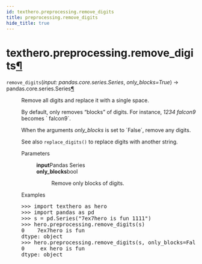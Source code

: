 ```yaml
---
id: texthero.preprocessing.remove_digits
title: preprocessing.remove_digits
hide_title: true
---
```


<div>
<div class="section" id="texthero-preprocessing-remove-digits">
<h1>texthero.preprocessing.remove_digits<a class="headerlink" href="#texthero-preprocessing-remove-digits" title="Permalink to this headline">¶</a></h1>
<dl class="py function">
<dt id="texthero.preprocessing.remove_digits">
<code class="sig-name descname">remove_digits</code><span class="sig-paren">(</span><em class="sig-param"><span class="n">input</span><span class="p">:</span> <span class="n">pandas.core.series.Series</span></em>, <em class="sig-param"><span class="n">only_blocks</span><span class="o">=</span><span class="default_value">True</span></em><span class="sig-paren">)</span> → pandas.core.series.Series<a class="headerlink" href="#texthero.preprocessing.remove_digits" title="Permalink to this definition">¶</a></dt>
<dd><p>Remove all digits and replace it with a single space.</p>
<p>By default, only removes “blocks” of digits. For instance, <cite>1234 falcon9</cite> becomes ` falcon9`.</p>
<p>When the arguments <cite>only_blocks</cite> is set to ´False´, remove any digits.</p>
<p>See also <code class="xref py py-meth docutils literal notranslate"><span class="pre">replace_digits()</span></code> to replace digits with another string.</p>
<dl class="field-list simple">
<dt class="field-odd">Parameters</dt>
<dd class="field-odd"><dl class="simple">
<dt><strong>input</strong><span class="classifier">Pandas Series</span></dt><dd></dd>
<dt><strong>only_blocks</strong><span class="classifier">bool</span></dt><dd><p>Remove only blocks of digits.</p>
</dd>
</dl>
</dd>
</dl>
<p class="rubric">Examples</p>
<div class="doctest highlight-default notranslate"><div class="highlight"><pre><span></span><span class="gp">&gt;&gt;&gt; </span><span class="kn">import</span> <span class="nn">texthero</span> <span class="k">as</span> <span class="nn">hero</span>
<span class="gp">&gt;&gt;&gt; </span><span class="kn">import</span> <span class="nn">pandas</span> <span class="k">as</span> <span class="nn">pd</span>
<span class="gp">&gt;&gt;&gt; </span><span class="n">s</span> <span class="o">=</span> <span class="n">pd</span><span class="o">.</span><span class="n">Series</span><span class="p">(</span><span class="s2">"7ex7hero is fun 1111"</span><span class="p">)</span>
<span class="gp">&gt;&gt;&gt; </span><span class="n">hero</span><span class="o">.</span><span class="n">preprocessing</span><span class="o">.</span><span class="n">remove_digits</span><span class="p">(</span><span class="n">s</span><span class="p">)</span>
<span class="go">0    7ex7hero is fun  </span>
<span class="go">dtype: object</span>
<span class="gp">&gt;&gt;&gt; </span><span class="n">hero</span><span class="o">.</span><span class="n">preprocessing</span><span class="o">.</span><span class="n">remove_digits</span><span class="p">(</span><span class="n">s</span><span class="p">,</span> <span class="n">only_blocks</span><span class="o">=</span><span class="kc">False</span><span class="p">)</span>
<span class="go">0     ex hero is fun  </span>
<span class="go">dtype: object</span>
</pre></div>
</div>
</dd></dl>
</div>
</div>